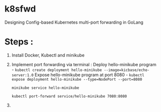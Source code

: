 # k8sfwd
Designing Config-based Kubernetes multi-port forwarding in GoLang

# Steps :
1. Install Docker, Kubectl and minikube
2. Implement port forwarding via terminal : 
    Deploy hello-minikube program - `kubectl create deployment hello-minikube --image=kicbase/echo-server:1.0`
    Expose hello-minikube program at port 8080 - `kubectl expose deployment hello-minikube --type=NodePort --port=8080`
   
    `minikube service hello-minikube`
   
    `kubectl port-forward service/hello-minikube 7080:8080`

4. 
